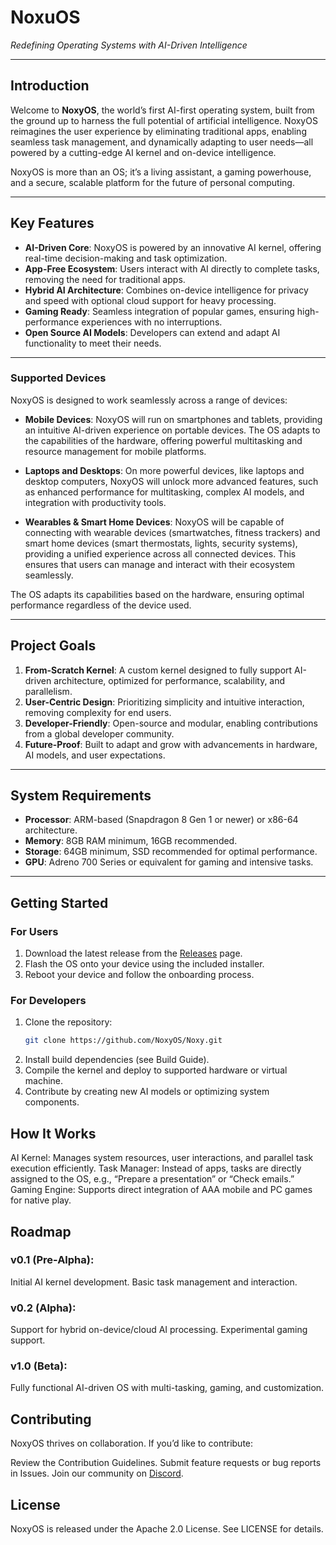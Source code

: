# **NoxuOS**  
*Redefining Operating Systems with AI-Driven Intelligence*

---

## **Introduction**  
Welcome to **NoxyOS**, the world’s first AI-first operating system, built from the ground up to harness the full potential of artificial intelligence. NoxyOS reimagines the user experience by eliminating traditional apps, enabling seamless task management, and dynamically adapting to user needs—all powered by a cutting-edge AI kernel and on-device intelligence.  

NoxyOS is more than an OS; it’s a living assistant, a gaming powerhouse, and a secure, scalable platform for the future of personal computing.

---

## **Key Features**
- **AI-Driven Core**: NoxyOS is powered by an innovative AI kernel, offering real-time decision-making and task optimization.
- **App-Free Ecosystem**: Users interact with AI directly to complete tasks, removing the need for traditional apps.  
- **Hybrid AI Architecture**: Combines on-device intelligence for privacy and speed with optional cloud support for heavy processing.  
- **Gaming Ready**: Seamless integration of popular games, ensuring high-performance experiences with no interruptions.  
- **Open Source AI Models**: Developers can extend and adapt AI functionality to meet their needs.  

---

### **Supported Devices**
NoxyOS is designed to work seamlessly across a range of devices:

- **Mobile Devices**: NoxyOS will run on smartphones and tablets, providing an intuitive AI-driven experience on portable devices. The OS adapts to the capabilities of the hardware, offering powerful multitasking and resource management for mobile platforms.
  
- **Laptops and Desktops**: On more powerful devices, like laptops and desktop computers, NoxyOS will unlock more advanced features, such as enhanced performance for multitasking, complex AI models, and integration with productivity tools.

- **Wearables & Smart Home Devices**: NoxyOS will be capable of connecting with wearable devices (smartwatches, fitness trackers) and smart home devices (smart thermostats, lights, security systems), providing a unified experience across all connected devices. This ensures that users can manage and interact with their ecosystem seamlessly.

The OS adapts its capabilities based on the hardware, ensuring optimal performance regardless of the device used.

---

## **Project Goals**
1. **From-Scratch Kernel**: A custom kernel designed to fully support AI-driven architecture, optimized for performance, scalability, and parallelism.  
2. **User-Centric Design**: Prioritizing simplicity and intuitive interaction, removing complexity for end users.  
3. **Developer-Friendly**: Open-source and modular, enabling contributions from a global developer community.  
4. **Future-Proof**: Built to adapt and grow with advancements in hardware, AI models, and user expectations.

---

## **System Requirements**
- **Processor**: ARM-based (Snapdragon 8 Gen 1 or newer) or x86-64 architecture.
- **Memory**: 8GB RAM minimum, 16GB recommended.  
- **Storage**: 64GB minimum, SSD recommended for optimal performance.  
- **GPU**: Adreno 700 Series or equivalent for gaming and intensive tasks.  

---

## **Getting Started**
### **For Users**  
1. Download the latest release from the [Releases](#) page.  
2. Flash the OS onto your device using the included installer.  
3. Reboot your device and follow the onboarding process.  

### **For Developers**  
1. Clone the repository:  
   ```bash
   git clone https://github.com/NoxyOS/Noxy.git
2. Install build dependencies (see Build Guide).
3. Compile the kernel and deploy to supported hardware or virtual machine.
4. Contribute by creating new AI models or optimizing system components.

## **How It Works**
AI Kernel: Manages system resources, user interactions, and parallel task execution efficiently.
Task Manager: Instead of apps, tasks are directly assigned to the OS, e.g., “Prepare a presentation” or “Check emails.”
Gaming Engine: Supports direct integration of AAA mobile and PC games for native play.

## **Roadmap**
### **v0.1 (Pre-Alpha):**
Initial AI kernel development.
Basic task management and interaction.
### **v0.2 (Alpha):**
Support for hybrid on-device/cloud AI processing.
Experimental gaming support.
### **v1.0 (Beta):**
Fully functional AI-driven OS with multi-tasking, gaming, and customization.

## **Contributing**
NoxyOS thrives on collaboration. If you’d like to contribute:

Review the Contribution Guidelines.
Submit feature requests or bug reports in Issues.
Join our community on [Discord](https://discord.gg/kwE5MqYydh).
## **License**
NoxyOS is released under the Apache 2.0 License. See LICENSE for details.
